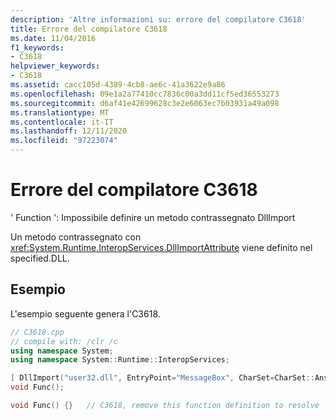 ```yaml
---
description: 'Altre informazioni su: errore del compilatore C3618'
title: Errore del compilatore C3618
ms.date: 11/04/2016
f1_keywords:
- C3618
helpviewer_keywords:
- C3618
ms.assetid: cacc105d-4389-4cb8-ae6c-41a3622e9a86
ms.openlocfilehash: 09e1a2a77410cc7836c00a3dd11cf5ed36553273
ms.sourcegitcommit: d6af41e42699628c3e2e6063ec7b03931a49a098
ms.translationtype: MT
ms.contentlocale: it-IT
ms.lasthandoff: 12/11/2020
ms.locfileid: "97223074"
---
```

# <a name="compiler-error-c3618"></a>Errore del compilatore C3618

' Function ': Impossibile definire un metodo contrassegnato DllImport

Un metodo contrassegnato con <xref:System.Runtime.InteropServices.DllImportAttribute> viene definito nel specified.DLL.

## <a name="example"></a>Esempio

L'esempio seguente genera l'C3618.

```cpp
// C3618.cpp
// compile with: /clr /c
using namespace System;
using namespace System::Runtime::InteropServices;

[ DllImport("user32.dll", EntryPoint="MessageBox", CharSet=CharSet::Ansi) ]  // CHANGED
void Func();

void Func() {}   // C3618, remove this function definition to resolve
```
